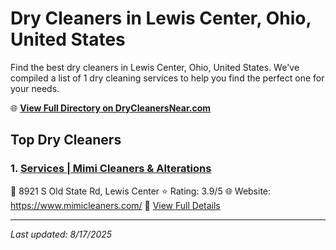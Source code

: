 # Dry Cleaners in Lewis Center, Ohio, United States

Find the best dry cleaners in Lewis Center, Ohio, United States. We've compiled a list of 1 dry cleaning services to help you find the perfect one for your needs.

🌐 **[View Full Directory on DryCleanersNear.com](https://drycleanersnear.com/city/US/Ohio/Lewis%20Center)**

## Top Dry Cleaners

### 1. [Services | Mimi Cleaners &amp; Alterations](https://drycleanersnear.com/dryCleaner/689aa0be2abe37ea0a6567a2/services-mimi-cleaners-amp-alterations)
📍 8921 S Old State Rd, Lewis Center
⭐ Rating: 3.9/5
🌐 Website: https://www.mimicleaners.com/
🔗 [View Full Details](https://drycleanersnear.com/dryCleaner/689aa0be2abe37ea0a6567a2/services-mimi-cleaners-amp-alterations)


---

*Last updated: 8/17/2025*
